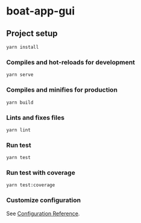 # boat-app-gui

## Project setup
```
yarn install
```

### Compiles and hot-reloads for development
```
yarn serve
```

### Compiles and minifies for production
```
yarn build
```

### Lints and fixes files
```
yarn lint
```
### Run test
```
yarn test
```
### Run test with coverage
```
yarn test:coverage
```

### Customize configuration
See [Configuration Reference](https://cli.vuejs.org/config/).
